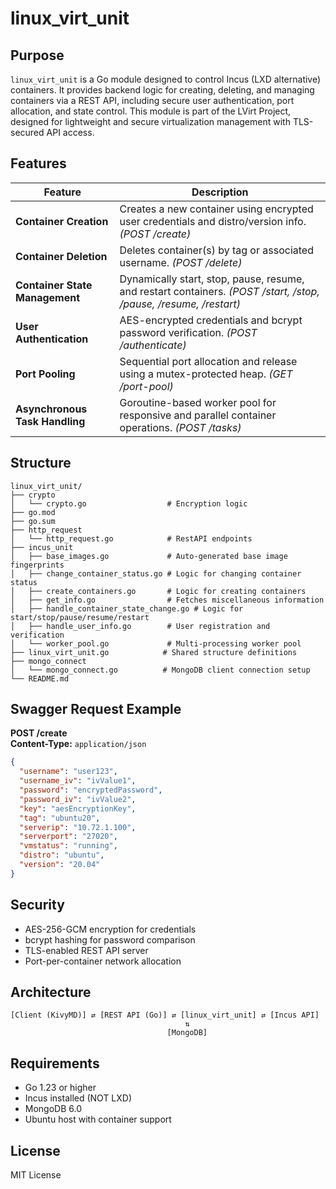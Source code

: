 
# linux\_virt\_unit

## Purpose

`linux_virt_unit` is a Go module designed to control Incus (LXD alternative) containers. It provides backend logic for creating, deleting, and managing containers via a REST API, including secure user authentication, port allocation, and state control. This module is part of the LVirt Project, designed for lightweight and secure virtualization management with TLS-secured API access.

## Features

| Feature                         | Description                                                                                   |
|---------------------------------|-----------------------------------------------------------------------------------------------|
| **Container Creation**          | Creates a new container using encrypted user credentials and distro/version info. *(POST /create)*  |
| **Container Deletion**          | Deletes container(s) by tag or associated username. *(POST /delete)*                          |
| **Container State Management**  | Dynamically start, stop, pause, resume, and restart containers. *(POST /start, /stop, /pause, /resume, /restart)* |
| **User Authentication**         | AES-encrypted credentials and bcrypt password verification. *(POST /authenticate)*            |
| **Port Pooling**                | Sequential port allocation and release using a mutex-protected heap. *(GET /port-pool)*       |
| **Asynchronous Task Handling**  | Goroutine-based worker pool for responsive and parallel container operations. *(POST /tasks)* |

## Structure

```
linux_virt_unit/
├── crypto
│   └── crypto.go                  # Encryption logic
├── go.mod
├── go.sum
├── http_request
│   └── http_request.go            # RestAPI endpoints
├── incus_unit
│   ├── base_images.go             # Auto-generated base image fingerprints
│   ├── change_container_status.go # Logic for changing container status
│   ├── create_containers.go       # Logic for creating containers
│   ├── get_info.go                # Fetches miscellaneous information
│   ├── handle_container_state_change.go # Logic for start/stop/pause/resume/restart
│   ├── handle_user_info.go        # User registration and verification
│   └── worker_pool.go             # Multi-processing worker pool
├── linux_virt_unit.go            # Shared structure definitions
├── mongo_connect
│   └── mongo_connect.go          # MongoDB client connection setup
└── README.md
```

## Swagger Request Example

**POST /create**  
**Content-Type:** `application/json`

```json
{
  "username": "user123",
  "username_iv": "ivValue1",
  "password": "encryptedPassword",
  "password_iv": "ivValue2",
  "key": "aesEncryptionKey",
  "tag": "ubuntu20",
  "serverip": "10.72.1.100",
  "serverport": "27020",
  "vmstatus": "running",
  "distro": "ubuntu",
  "version": "20.04"
}
```

## Security

- AES-256-GCM encryption for credentials
- bcrypt hashing for password comparison
- TLS-enabled REST API server
- Port-per-container network allocation

## Architecture

```
[Client (KivyMD)] ⇄ [REST API (Go)] ⇄ [linux_virt_unit] ⇄ [Incus API]
                                       ⇅
                                   [MongoDB]
```

## Requirements

- Go 1.23 or higher
- Incus installed (NOT LXD)
- MongoDB 6.0
- Ubuntu host with container support

## License

MIT License

